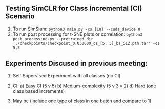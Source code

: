 ## Testing SimCLR for Class Incremental (CI) Scenario

1. To run SimSiam:
```python3 main.py -cs [10] --cuda_device 0```
2. To run post processing for t-SNE plots or correlation:
```python3 post_processing.py --pretrained_dir './checkpoints/checkpoint_0.030000_cs_[5, 5]_bs_512.pth.tar' -cs 5,5``` 




## Experiments Discused in previous meeting:
1. Self Supervised Experiment with all classes (no CI)
2. CI:
    a) Easy CI (5 v 5)
    b) Medium-complexity (5 v 3 v 2)
    d) Hard (one class based increments)

3. May be (include one type of class in one batch and compare to 1)